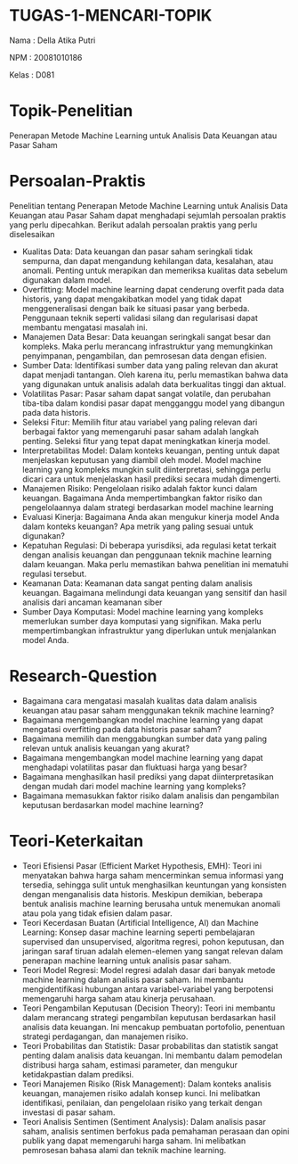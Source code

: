 # TUGAS-1-MENCARI-TOPIK
Nama  : Della Atika Putri

NPM   : 20081010186

Kelas : D081

# Topik-Penelitian
Penerapan Metode Machine Learning untuk Analisis Data Keuangan atau Pasar Saham

# Persoalan-Praktis
Penelitian tentang Penerapan Metode Machine Learning untuk Analisis Data Keuangan atau Pasar Saham dapat menghadapi sejumlah persoalan praktis yang perlu dipecahkan. Berikut adalah persoalan praktis yang perlu diselesaikan
- Kualitas Data: Data keuangan dan pasar saham seringkali tidak sempurna, dan dapat mengandung kehilangan data, kesalahan, atau anomali. Penting untuk merapikan dan memeriksa kualitas data sebelum digunakan dalam model.
- Overfitting: Model machine learning dapat cenderung overfit pada data historis, yang dapat mengakibatkan model yang tidak dapat menggeneralisasi dengan baik ke situasi pasar yang berbeda. Penggunaan teknik seperti validasi silang dan regularisasi dapat membantu mengatasi masalah ini.
- Manajemen Data Besar: Data keuangan seringkali sangat besar dan kompleks. Maka perlu merancang infrastruktur yang memungkinkan penyimpanan, pengambilan, dan pemrosesan data dengan efisien.
- Sumber Data: Identifikasi sumber data yang paling relevan dan akurat dapat menjadi tantangan. Oleh karena itu, perlu memastikan bahwa data yang digunakan untuk analisis adalah data berkualitas tinggi dan aktual.
- Volatilitas Pasar: Pasar saham dapat sangat volatile, dan perubahan tiba-tiba dalam kondisi pasar dapat mengganggu model yang dibangun pada data historis. 
- Seleksi Fitur: Memilih fitur atau variabel yang paling relevan dari berbagai faktor yang memengaruhi pasar saham adalah langkah penting. Seleksi fitur yang tepat dapat meningkatkan kinerja model.
- Interpretabilitas Model: Dalam konteks keuangan, penting untuk dapat menjelaskan keputusan yang diambil oleh model. Model machine learning yang kompleks mungkin sulit diinterpretasi, sehingga perlu dicari cara untuk menjelaskan hasil prediksi secara mudah dimengerti.
- Manajemen Risiko: Pengelolaan risiko adalah faktor kunci dalam keuangan. Bagaimana Anda mempertimbangkan faktor risiko dan pengelolaannya dalam strategi berdasarkan model machine learning
- Evaluasi Kinerja: Bagaimana Anda akan mengukur kinerja model Anda dalam konteks keuangan? Apa metrik yang paling sesuai untuk digunakan?
- Kepatuhan Regulasi: Di beberapa yurisdiksi, ada regulasi ketat terkait dengan analisis keuangan dan penggunaan teknik machine learning dalam keuangan. Maka perlu memastikan bahwa penelitian ini mematuhi regulasi tersebut.
- Keamanan Data: Keamanan data sangat penting dalam analisis keuangan. Bagaimana melindungi data keuangan yang sensitif dan hasil analisis dari ancaman keamanan siber
- Sumber Daya Komputasi: Model machine learning yang kompleks memerlukan sumber daya komputasi yang signifikan. Maka perlu mempertimbangkan infrastruktur yang diperlukan untuk menjalankan model Anda.

# Research-Question
- Bagaimana cara mengatasi masalah kualitas data dalam analisis keuangan atau pasar saham menggunakan teknik machine learning?
- Bagaimana mengembangkan model machine learning yang dapat mengatasi overfitting pada data historis pasar saham?
- Bagaimana memilih dan menggabungkan sumber data yang paling relevan untuk analisis keuangan yang akurat?
- Bagaimana mengembangkan model machine learning yang dapat menghadapi volatilitas pasar dan fluktuasi harga yang besar?
- Bagaimana menghasilkan hasil prediksi yang dapat diinterpretasikan dengan mudah dari model machine learning yang kompleks?
- Bagaimana memasukkan faktor risiko dalam analisis dan pengambilan keputusan berdasarkan model machine learning?

# Teori-Keterkaitan
- Teori Efisiensi Pasar (Efficient Market Hypothesis, EMH): Teori ini menyatakan bahwa harga saham mencerminkan semua informasi yang tersedia, sehingga sulit untuk menghasilkan keuntungan yang konsisten dengan menganalisis data historis. Meskipun demikian, beberapa bentuk analisis machine learning berusaha untuk menemukan anomali atau pola yang tidak efisien dalam pasar.
- Teori Kecerdasan Buatan (Artificial Intelligence, AI) dan Machine Learning: Konsep dasar machine learning seperti pembelajaran supervised dan unsupervised, algoritma regresi, pohon keputusan, dan jaringan saraf tiruan adalah elemen-elemen yang sangat relevan dalam penerapan machine learning untuk analisis pasar saham.
- Teori Model Regresi: Model regresi adalah dasar dari banyak metode machine learning dalam analisis pasar saham. Ini membantu mengidentifikasi hubungan antara variabel-variabel yang berpotensi memengaruhi harga saham atau kinerja perusahaan.
- Teori Pengambilan Keputusan (Decision Theory): Teori ini membantu dalam merancang strategi pengambilan keputusan berdasarkan hasil analisis data keuangan. Ini mencakup pembuatan portofolio, penentuan strategi perdagangan, dan manajemen risiko.
- Teori Probabilitas dan Statistik: Dasar probabilitas dan statistik sangat penting dalam analisis data keuangan. Ini membantu dalam pemodelan distribusi harga saham, estimasi parameter, dan mengukur ketidakpastian dalam prediksi.
- Teori Manajemen Risiko (Risk Management): Dalam konteks analisis keuangan, manajemen risiko adalah konsep kunci. Ini melibatkan identifikasi, penilaian, dan pengelolaan risiko yang terkait dengan investasi di pasar saham.
- Teori Analisis Sentimen (Sentiment Analysis): Dalam analisis pasar saham, analisis sentimen berfokus pada pemahaman perasaan dan opini publik yang dapat memengaruhi harga saham. Ini melibatkan pemrosesan bahasa alami dan teknik machine learning.

